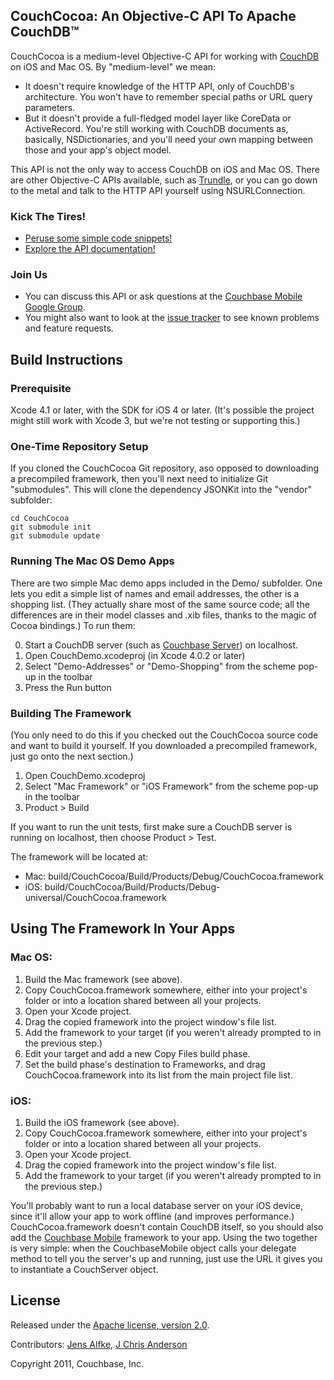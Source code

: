 ## CouchCocoa: An Objective-C API To Apache CouchDB™

CouchCocoa is a medium-level Objective-C API for working with [CouchDB][1] on iOS and Mac OS. By "medium-level" we mean:

* It doesn't require knowledge of the HTTP API, only of CouchDB's architecture. You won't have to remember special paths or URL query parameters.
* But it doesn't provide a full-fledged model layer like CoreData or ActiveRecord. You're still working with CouchDB documents as, basically, NSDictionaries, and you'll need your own mapping between those and your app's object model.

This API is not the only way to access CouchDB on iOS and Mac OS. There are other Objective-C APIs available, such as [Trundle][2], or you can go down to the metal and talk to the HTTP API yourself using NSURLConnection.

### Kick The Tires!

* [Peruse some simple code snippets!][7]
* [Explore the API documentation!][8]

### Join Us

* You can discuss this API or ask questions at the [Couchbase Mobile Google Group][3].
* You might also want to look at the [issue tracker][5] to see known problems and feature requests.

## Build Instructions

### Prerequisite

Xcode 4.1 or later, with the SDK for iOS 4 or later. (It's possible the project might still work with Xcode 3, but we're not testing or supporting this.)

### One-Time Repository Setup

If you cloned the CouchCocoa Git repository, aso opposed to downloading a precompiled framework, then you'll next need to initialize Git "submodules". This will clone the dependency JSONKit into the "vendor" subfolder:

    cd CouchCocoa
    git submodule init
    git submodule update

### Running The Mac OS Demo Apps

There are two simple Mac demo apps included in the Demo/ subfolder. One lets you edit a simple list of names and email addresses, the other is a shopping list. (They actually share most of the same source code; all the differences are in their model classes and .xib files, thanks to the magic of Cocoa bindings.) To run them:

0. Start a CouchDB server (such as [Couchbase Server][4]) on localhost.
1. Open CouchDemo.xcodeproj (in Xcode 4.0.2 or later)
2. Select "Demo-Addresses" or "Demo-Shopping" from the scheme pop-up in the toolbar
3. Press the Run button

### Building The Framework

(You only need to do this if you checked out the CouchCocoa source code and want to build it yourself. If you downloaded a precompiled framework, just go onto the next section.)

1. Open CouchDemo.xcodeproj
2. Select "Mac Framework" or "iOS Framework" from the scheme pop-up in the toolbar
3. Product > Build

If you want to run the unit tests, first make sure a CouchDB server is running on localhost, then choose Product > Test.

The framework will be located at:

* Mac: build/CouchCocoa/Build/Products/Debug/CouchCocoa.framework
* iOS: build/CouchCocoa/Build/Products/Debug-universal/CouchCocoa.framework

## Using The Framework In Your Apps

### Mac OS:

1. Build the Mac framework (see above).
2. Copy CouchCocoa.framework somewhere, either into your project's folder or into a location shared between all your projects.
3. Open your Xcode project.
4. Drag the copied framework into the project window's file list.
5. Add the framework to your target (if you weren't already prompted to in the previous step.)
6. Edit your target and add a new Copy Files build phase.
7. Set the build phase's destination to Frameworks, and drag CouchCocoa.framework into its list from the main project file list.

### iOS:

1. Build the iOS framework (see above).
2. Copy CouchCocoa.framework somewhere, either into your project's folder or into a location shared between all your projects.
3. Open your Xcode project.
4. Drag the copied framework into the project window's file list.
5. Add the framework to your target (if you weren't already prompted to in the previous step.)

You'll probably want to run a local database server on your iOS device, since it'll allow your app to work offline (and improves performance.) CouchCocoa.framework doesn't contain CouchDB itself, so you should also add the [Couchbase Mobile][9] framework to your app. Using the two together is very simple: when the CouchbaseMobile object calls your delegate method to tell you the server's up and running, just use the URL it gives you to instantiate a CouchServer object.

## License

Released under the [Apache license, version 2.0][6].

Contributors: [Jens Alfke](https://github.com/snej/), [J Chris Anderson](https://github.com/jchris/)

Copyright 2011, Couchbase, Inc.



[1]: http://couchdb.apache.org/
[2]: https://github.com/schwa/trundle
[3]: https://groups.google.com/group/mobile-couchbase
[4]: http://www.couchbase.com/downloads/couchbase-single-server/community
[5]: http://www.couchbase.org/issues/secure/IssueNavigator.jspa
[6]: http://www.apache.org/licenses/LICENSE-2.0.html
[7]: https://github.com/couchbaselabs/CouchCocoa/wiki/Example-Snippets
[8]: http://couchbaselabs.github.com/CouchCocoa/docs/
[9]: http://www.couchbase.org/get/couchbase-mobile-for-ios/current
